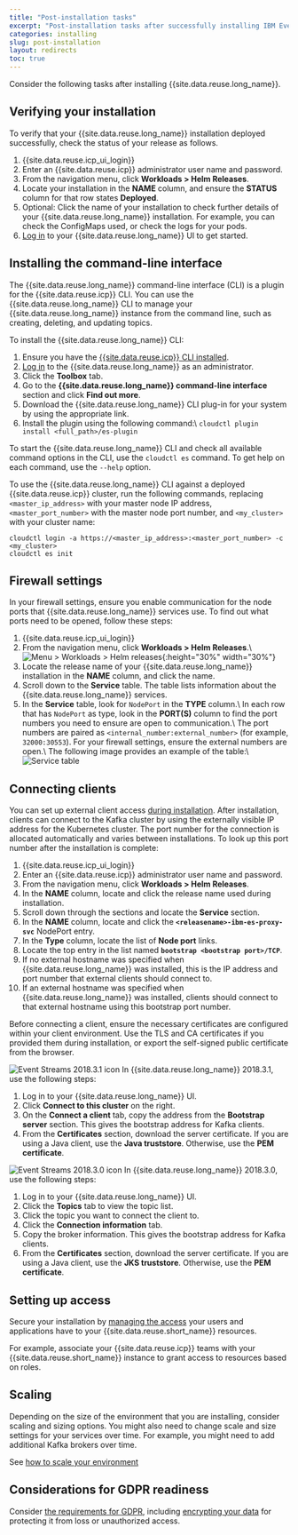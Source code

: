 ```yaml
---
title: "Post-installation tasks"
excerpt: "Post-installation tasks after successfully installing IBM Event Streams."
categories: installing
slug: post-installation
layout: redirects
toc: true
---
```


Consider the following tasks after installing {{site.data.reuse.long_name}}.

## Verifying your installation

To verify that your {{site.data.reuse.long_name}} installation deployed successfully, check the status of your release as follows.

1. {{site.data.reuse.icp_ui_login}}
2. Enter an {{site.data.reuse.icp}} administrator user name and password.
3. From the navigation menu, click **Workloads > Helm Releases**.
4. Locate your installation in the **NAME** column, and ensure the **STATUS** column for that row states **Deployed**.
5. Optional: Click the name of your installation to check further details of your {{site.data.reuse.long_name}} installation. For example, you can check the ConfigMaps used, or check the logs for your pods.
6. [Log in](../../getting-started/logging-in) to your {{site.data.reuse.long_name}} UI to get started.

## Installing the command-line interface

The {{site.data.reuse.long_name}} command-line interface (CLI) is a plugin for the {{site.data.reuse.icp}} CLI. You can use the {{site.data.reuse.long_name}} CLI to manage your {{site.data.reuse.long_name}} instance from the command line, such as creating, deleting, and updating topics.

To install the {{site.data.reuse.long_name}} CLI:
1. Ensure you have the [{{site.data.reuse.icp}} CLI installed](https://www.ibm.com/support/knowledgecenter/SSBS6K_3.1.1/manage_cluster/install_cli.html).
2. [Log in](../../getting-started/logging-in/) to the {{site.data.reuse.long_name}} as an administrator.
3. Click the **Toolbox** tab.
4. Go to the **{{site.data.reuse.long_name}} command-line interface** section and click **Find out more**.
5. Download the {{site.data.reuse.long_name}} CLI plug-in for your system by using the appropriate link.
6. Install the plugin using the following command:\\
   `cloudctl plugin install <full_path>/es-plugin`

To start the {{site.data.reuse.long_name}} CLI and check all available command options in the CLI, use the `cloudctl es` command. To get help on each command, use the `--help` option.

To use the {{site.data.reuse.long_name}} CLI against a deployed {{site.data.reuse.icp}} cluster, run the following commands, replacing `<master_ip_address>` with your master node IP address, `<master_port_number>` with the master node port number, and `<my_cluster>` with your cluster name:
```
cloudctl login -a https://<master_ip_address>:<master_port_number> -c <my_cluster>
cloudctl es init
```

## Firewall settings

In your firewall settings, ensure you enable communication for the node ports that {{site.data.reuse.long_name}} services use. To find out what ports need to be opened, follow these steps:

1. {{site.data.reuse.icp_ui_login}}
2. From the navigation menu, click **Workloads > Helm Releases**.\\
   ![Menu > Workloads > Helm releases](../../../images/icp_menu_helmreleases.png "Screen capture showing how to select Workloads > Helm releases from navigation menu"){:height="30%" width="30%"}
3. Locate the release name of your {{site.data.reuse.long_name}} installation in the **NAME** column, and click the name.
4. Scroll down to the **Service** table. The table lists information about the {{site.data.reuse.long_name}} services.
5. In the **Service** table, look for `NodePort` in the **TYPE** column.\\
   In each row that has `NodePort` as type, look in the **PORT(S)** column to find the port numbers you need to ensure are open to communication.\\
   The port numbers are paired as `<internal_number:external_number>` (for example, `32000:30553`). For your firewall settings, ensure the external numbers are open.\\
   The following image provides an example of the table:\\
   ![Service table](../../../images/service_nodeports.png "Screen capture showing service table with the NodePort types highlighted.")



## Connecting clients

You can set up external client access [during installation](../configuring/#configuring-external-access). After installation, clients can connect to the Kafka cluster by using the externally visible IP address for the Kubernetes cluster. The port number for the connection is allocated automatically and varies between installations. To look up this port number after the installation is complete:

1. {{site.data.reuse.icp_ui_login}}
2. Enter an {{site.data.reuse.icp}} administrator user name and password.
3. From the navigation menu, click **Workloads > Helm Releases**.
4. In the **NAME** column, locate and click the release name used during installation.
5. Scroll down through the sections and locate the **Service** section.
6. In the **NAME** column, locate and click the **`<releasename>-ibm-es-proxy-svc`** NodePort entry.
7. In the **Type** column, locate the list of **Node port** links.
8. Locate the top entry in the list named **`bootstrap <bootstrap port>/TCP`**.
8. If no external hostname was specified when {{site.data.reuse.long_name}} was installed, this is the IP address and port number that external clients should connect to.
9. If an external hostname was specified when {{site.data.reuse.long_name}} was installed, clients should connect to that external hostname using this bootstrap port number.

Before connecting a client, ensure the necessary certificates are configured within your client environment. Use the TLS and CA certificates if you provided them during installation, or export the self-signed public certificate from the browser.

![Event Streams 2018.3.1 icon](../../../images/2018.3.1.svg "In Event Streams 2018.3.1.") In {{site.data.reuse.long_name}} 2018.3.1, use the following steps:
1. Log in to your {{site.data.reuse.long_name}} UI.
2. Click **Connect to this cluster** on the right.
3. On the **Connect a client** tab, copy the address from the **Bootstrap server** section. This gives the bootstrap address for Kafka clients.
4. From the **Certificates** section, download the server certificate. If you are using a Java client, use the **Java truststore**. Otherwise, use the **PEM certificate**.

![Event Streams 2018.3.0 icon](../../../images/2018.3.0.svg "In Event Streams 2018.3.0.") In {{site.data.reuse.long_name}} 2018.3.0, use the following steps:
1. Log in to your {{site.data.reuse.long_name}} UI.
2. Click the **Topics** tab to view the topic list.
3. Click the topic you want to connect the client to.
4. Click the **Connection information** tab.
5. Copy the broker information. This gives the bootstrap address for Kafka clients.
6. From the **Certificates** section, download the server certificate. If you are using a Java client, use the **JKS truststore**. Otherwise, use the **PEM certificate**.

## Setting up access

Secure your installation by [managing the access](../../security/managing-access/) your users and applications have to your {{site.data.reuse.short_name}} resources.

For example, associate your {{site.data.reuse.icp}} teams with your {{site.data.reuse.short_name}} instance to grant access to resources based on roles. 

## Scaling

Depending on the size of the environment that you are installing, consider scaling and sizing options. You might also need to change scale and size settings for your services over time. For example, you might need to add additional Kafka brokers over time.

See [how to scale your environment](../../administering/scaling)

## Considerations for GDPR readiness

Consider [the requirements for GDPR](../../security/gdpr-considerations/), including [encrypting your data](../../security/encrypting-data/) for protecting it from loss or unauthorized access.
